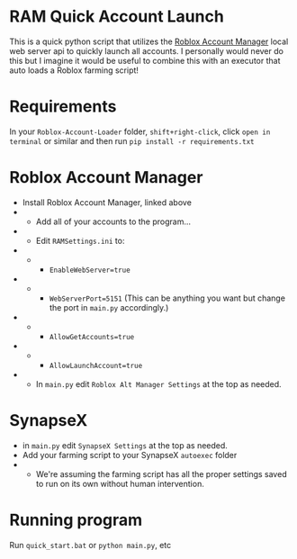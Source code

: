 # RAM Quick Account Launch
This is a quick python script that utilizes the [Roblox Account Manager](https://github.com/ic3w0lf22/Roblox-Account-Manager) local web server api to quickly launch all accounts. I personally would never do this but I imagine it would be useful to combine this with an executor that auto loads a Roblox farming script!

# Requirements
In your `Roblox-Account-Loader` folder, `shift+right-click`, click `open in terminal` or similar and then run `pip install -r requirements.txt`

# Roblox Account Manager
* Install Roblox Account Manager, linked above
* * Add all of your accounts to the program...
* * Edit `RAMSettings.ini` to:
* * * `EnableWebServer=true`
* * * `WebServerPort=5151` (This can be anything you want but change the port in `main.py` accordingly.)
* * * `AllowGetAccounts=true`
* * * `AllowLaunchAccount=true`
* * In `main.py` edit `Roblox Alt Manager Settings` at the top as needed.

# SynapseX
* in `main.py` edit `SynapseX Settings` at the top as needed.
* Add your farming script to your SynapseX `autoexec` folder
* * We're assuming the farming script has all the proper settings saved to run on its own without human intervention.

# Running program
Run `quick_start.bat` or `python main.py`, etc
